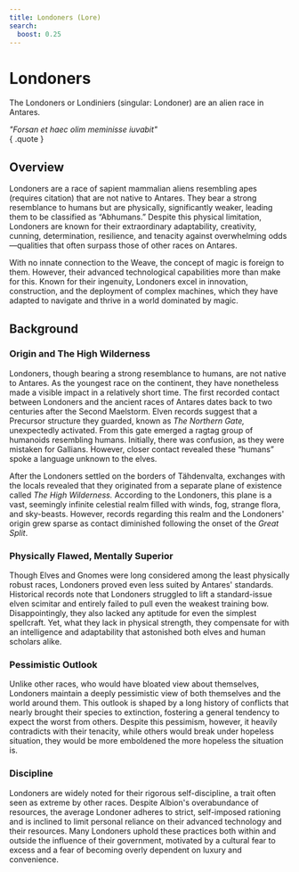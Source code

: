```yaml
---
title: Londoners (Lore)
search:
  boost: 0.25
---
```


# Londoners

The Londoners or Londiniers (singular: Londoner) are an alien race in Antares.

*"Forsan et haec olim meminisse iuvabit"*  
{ .quote }

## Overview

Londoners are a race of sapient mammalian aliens resembling apes (requires citation) that are not native to Antares. They bear a strong resemblance to humans but are physically, significantly weaker, leading them to be classified as “Abhumans.” Despite this physical limitation, Londoners are known for their extraordinary adaptability, creativity, cunning, determination, resilience, and tenacity against overwhelming odds—qualities that often surpass those of other races on Antares.

With no innate connection to the Weave, the concept of magic is foreign to them. However, their advanced technological capabilities more than make for this. Known for their ingenuity, Londoners excel in innovation, construction, and the deployment of complex machines, which they have adapted to navigate and thrive in a world dominated by magic.

## Background

### Origin and The High Wilderness

Londoners, though bearing a strong resemblance to humans, are not native to Antares. As the youngest race on the continent, they have nonetheless made a visible impact in a relatively short time. The first recorded contact between Londoners and the ancient races of Antares dates back to two centuries after the Second Maelstorm. Elven records suggest that a Precursor structure they guarded, known as *The Northern Gate,* unexpectedly activated. From this gate emerged a ragtag group of humanoids resembling humans. Initially, there was confusion, as they were mistaken for Gallians. However, closer contact revealed these “humans” spoke a language unknown to the elves.

After the Londoners settled on the borders of Tähdenvalta, exchanges with the locals revealed that they originated from a separate plane of existence called *The High Wilderness.* According to the Londoners, this plane is a vast, seemingly infinite celestial realm filled with winds, fog, strange flora, and sky-beasts. However, records regarding this realm and the Londoners' origin grew sparse as contact diminished following the onset of the *Great Split*.

### Physically Flawed, Mentally Superior

Though Elves and Gnomes were long considered among the least physically robust races, Londoners proved even less suited by Antares' standards. Historical records note that Londoners struggled to lift a standard-issue elven scimitar and entirely failed to pull even the weakest training bow. Disappointingly, they also lacked any aptitude for even the simplest spellcraft. Yet, what they lack in physical strength, they compensate for with an intelligence and adaptability that astonished both elves and human scholars alike.

### Pessimistic Outlook

Unlike other races, who would have bloated view about themselves, Londoners maintain a deeply pessimistic view of both themselves and the world around them. This outlook is shaped by a long history of conflicts that nearly brought their species to extinction, fostering a general tendency to expect the worst from others. Despite this pessimism, however, it heavily contradicts with their tenacity, while others would break under hopeless situation, they would be more emboldened the more hopeless the situation is.

### Discipline

Londoners are widely noted for their rigorous self-discipline, a trait often seen as extreme by other races. Despite Albion's overabundance of resources, the average Londoner adheres to strict, self-imposed rationing and is inclined to limit personal reliance on their advanced technology and their resources. Many Londoners uphold these practices both within and outside the influence of their government, motivated by a cultural fear to excess and a fear of becoming overly dependent on luxury and convenience.

